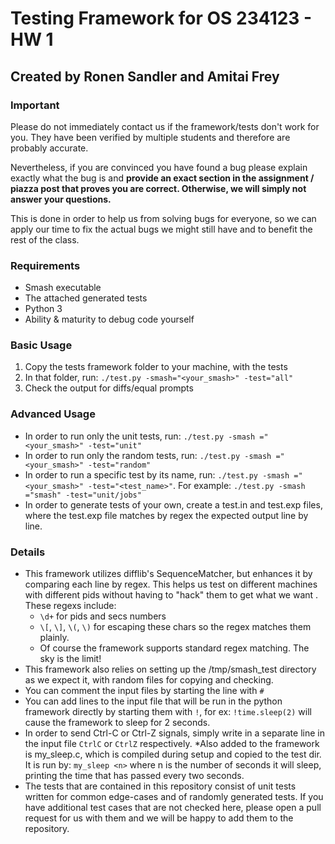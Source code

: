 # Testing Framework for OS 234123 - HW 1
## Created by Ronen Sandler and Amitai Frey

### Important

Please do not immediately contact us if the framework/tests don't work for
 you. They have been verified by multiple students and therefore are
  probably accurate.
  
Nevertheless, if you are convinced you have found a bug please explain
 exactly what the bug is and **provide an exact section in the
  assignment / piazza post that proves you are correct. Otherwise, we
   will simply not answer your questions.** 
   
This is done in order to help us from solving bugs for everyone, so
 we can apply our time to fix the actual bugs we might still have and to
  benefit the rest of the class.

### Requirements
* Smash executable
* The attached generated tests
* Python 3
* Ability & maturity to debug code yourself

### Basic Usage
1. Copy the tests framework folder to your machine, with the tests
2. In that folder, run: `./test.py -smash="<your_smash>" -test="all"`
3. Check the output for diffs/equal prompts

### Advanced Usage
* In order to run only the unit tests, run: `./test.py -smash
="<your_smash>" -test="unit"`
* In order to run only the random tests, run: `./test.py -smash
="<your_smash>" -test="random"`
* In order to run a specific test by its name, run: `./test.py -smash
="<your_smash>" -test="<test_name>"`. For example: `./test.py -smash
="smash" -test="unit/jobs"`
* In order to generate tests of your own, create a test.in and test.exp
 files, where the test.exp file matches by regex the expected output
  line by line.

  
### Details

* This framework utilizes difflib's SequenceMatcher, but enhances it by
 comparing each line by regex. This helps us test on different machines
  with different pids without having to "hack" them to get what we want
  . These regexs include:
  * `\d+` for pids and secs numbers
  * `\[`, `\]`, `\(`, `\)` for escaping these chars so the regex matches
   them plainly.
  * Of course the framework supports standard regex matching. The sky is
   the limit! 
* This framework also relies on setting up the /tmp/smash_test directory 
 as we expect it, with random files for copying and checking.
* You can comment the input files by starting the line with `#`
* You can add lines to the input file that will be run in the python
 framework directly by starting them with `!`, for ex: `!time.sleep(2)` will cause the framework to sleep for 2 seconds.
* In order to send Ctrl-C or Ctrl-Z signals, simply write in a separate
 line in the input file `CtrlC` or `CtrlZ` respectively.
*Also added to the framework is my_sleep.c, which is compiled during
 setup and copied to the test dir. It is run by: `my_sleep <n>` where n
  is the number of seconds it will sleep, printing the time that has
   passed every two seconds. 
* The tests that are contained in this repository consist of unit
 tests written for common edge-cases and of randomly generated tests. If 
 you have additional test cases that are not checked here, please open a
  pull request for us with them and we will be happy to add them to the
   repository.